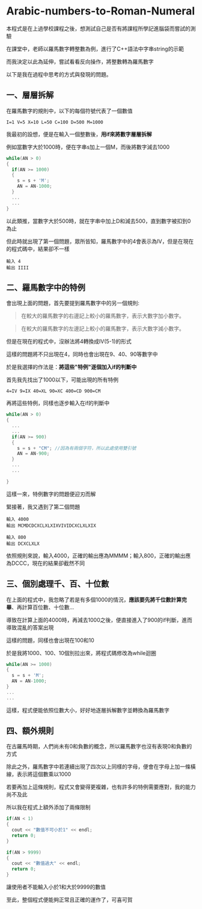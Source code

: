 # Arabic-numbers-to-Roman-Numeral
本程式是在上過學校課程之後，想測試自己是否有將課程所學記進腦袋而嘗試的測驗

在課堂中，老師以羅馬數字轉整數為例，進行了C++語法中字串string的示範

而我決定以此為延伸，嘗試看看反向操作，將整數轉為羅馬數字

以下是我在過程中思考的方式與發現的問題。

## 一、層層拆解
在羅馬數字的規則中，以下的每個符號代表了一個數值
```
I=1 V=5 X=10 L=50 C=100 D=500 M=1000
```

我最初的設想，便是在輸入一個整數後，**用if來將數字層層拆解**

例如當數字大於1000時，便在字串s加上一個M，而後將數字減去1000
```cpp
while(AN > 0)
{
  if(AN >= 1000)
  {
    s = s + 'M';
    AN = AN-1000;
  }
  ...
  ...
}
```
以此類推，當數字大於500時，就在字串中加上D和減去500，直到數字被扣到0為止

但此時就出現了第一個問題，眾所皆知，羅馬數字中的4會表示為IV，但是在現在的程式碼中，結果卻不一樣
```
輸入 4
輸出 IIII
```


## 二、羅馬數字中的特例
會出現上面的問題，首先要提到羅馬數字中的另一個規則:
>在較大的羅馬數字的右邊記上較小的羅馬數字，表示大數字加小數字。

>在較大的羅馬數字的左邊記上較小的羅馬數字，表示大數字減小數字。

但是在現在的程式中，沒辦法將4轉換成IV(5-1)的形式

這樣的問題將不只出現在4，同時也會出現在9、40、90等數字中

於是我選擇的作法是：**將這些"特例"逐個加入if的判斷中**

首先我先找出了1000以下，可能出現的所有特例
```
4=IV 9=IX 40=XL 90=XC 400=CD 900=CM
```
再將這些特例，同樣也逐步輸入在if的判斷中
```cpp
while(AN > 0)
{
  ...
  ...
  if(AN >= 900)
  {
    s = s + "CM"; //因為有兩個字符，所以此處使用雙引號
    AN = AN-900;
  }
  ...
  ...
  
}
```
這樣一來，特例數字的問題便迎刃而解

緊接著，我又遇到了第二個問題
```
輸入 4000
輸出 MCMDCDCXCLXLXIXVIVIDCXCLXLXIX
```
```
輸入 800
輸出 DCXCLXLX
```
依照規則來說，輸入4000，正確的輸出應為MMMM；輸入800，正確的輸出應為DCCC，現在的結果卻截然不同

## 三、個別處理千、百、十位數
在上面的程式中，我忽略了若是有多個1000的情況，**應該要先將千位數計算完畢**、再計算百位數、十位數...

導致在計算上面的4000時，再減去1000之後，便直接進入了900的if判斷，進而導致混亂的答案出現

這樣的問題，同樣也會出現在100和10

於是我將1000、100、10個別拉出來，將程式碼修改為while迴圈
```cpp
while(AN >= 1000)
{
  s = s + 'M';
  AN = AN-1000;	
}
...
...
```
這樣，程式便能依照位數大小，好好地逐層拆解數字並轉換為羅馬數字

## 四、額外規則
在古羅馬時期，人們尚未有0和負數的概念，所以羅馬數字也沒有表現0和負數的方式

除此之外，羅馬數字中若連續出現了四次以上同樣的字母，便會在字母上加一條橫線，表示將這個數乘以1000

若要再加上這條規則，程式又會變得更複雜，也有許多的特例需要應對，我的能力尚不及此

所以我在程式上額外添加了兩條限制
```cpp
if(AN < 1)
{
  cout << "數值不可小於1" << endl;
  return 0;
}
	
if(AN > 9999)
{
  cout << "數值過大" << endl;
  return 0;
}
```
讓使用者不能輸入小於1和大於9999的數值

至此，整個程式便能夠正常且正確的運作了，可喜可賀
